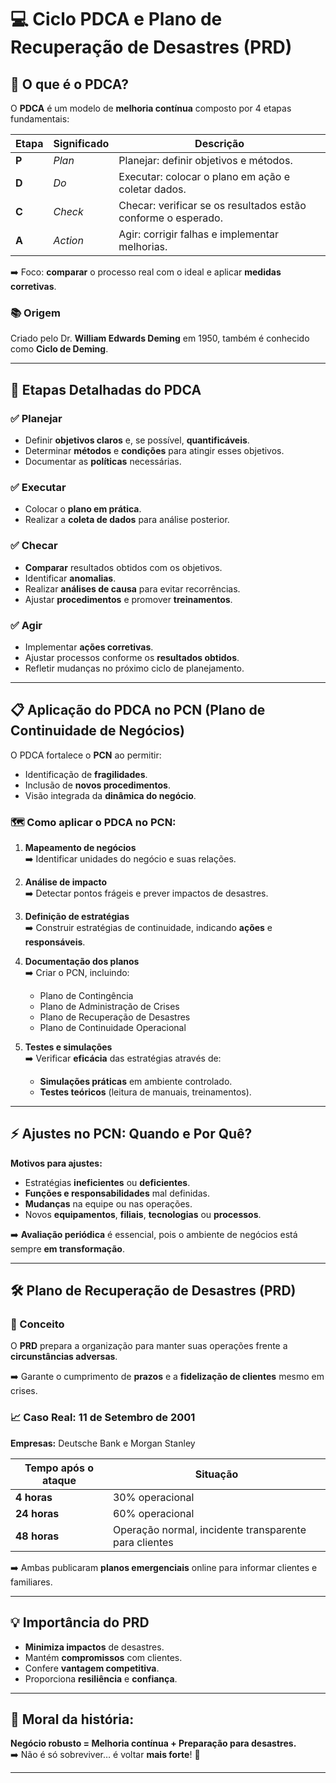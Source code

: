 # &#x1F4BB; Ciclo PDCA e Plano de Recuperação de Desastres (PRD)

## &#x1F527; O que é o PDCA?

O **PDCA** é um modelo de **melhoria contínua** composto por 4 etapas fundamentais:

| Etapa | Significado | Descrição |
|-------|------------|-----------|
| **P** | *Plan*     | Planejar: definir objetivos e métodos. |
| **D** | *Do*       | Executar: colocar o plano em ação e coletar dados. |
| **C** | *Check*    | Checar: verificar se os resultados estão conforme o esperado. |
| **A** | *Action*   | Agir: corrigir falhas e implementar melhorias. |

➡️ Foco: **comparar** o processo real com o ideal e aplicar **medidas corretivas**.

### &#x1F4DA; Origem
Criado pelo Dr. **William Edwards Deming** em 1950, também é conhecido como **Ciclo de Deming**.

---

## &#x1F9ED; Etapas Detalhadas do PDCA

### ✅ Planejar
- Definir **objetivos claros** e, se possível, **quantificáveis**.
- Determinar **métodos** e **condições** para atingir esses objetivos.
- Documentar as **políticas** necessárias.

### ✅ Executar
- Colocar o **plano em prática**.
- Realizar a **coleta de dados** para análise posterior.

### ✅ Checar
- **Comparar** resultados obtidos com os objetivos.
- Identificar **anomalias**.
- Realizar **análises de causa** para evitar recorrências.
- Ajustar **procedimentos** e promover **treinamentos**.

### ✅ Agir
- Implementar **ações corretivas**.
- Ajustar processos conforme os **resultados obtidos**.
- Refletir mudanças no próximo ciclo de planejamento.

---

## &#x1F4CB; Aplicação do PDCA no PCN (Plano de Continuidade de Negócios)

O PDCA fortalece o **PCN** ao permitir:

- Identificação de **fragilidades**.
- Inclusão de **novos procedimentos**.
- Visão integrada da **dinâmica do negócio**.

### &#x1F5FA; Como aplicar o PDCA no PCN:

1. **Mapeamento de negócios**  
   ➡️ Identificar unidades do negócio e suas relações.

2. **Análise de impacto**  
   ➡️ Detectar pontos frágeis e prever impactos de desastres.

3. **Definição de estratégias**  
   ➡️ Construir estratégias de continuidade, indicando **ações** e **responsáveis**.

4. **Documentação dos planos**  
   ➡️ Criar o PCN, incluindo:  
   - Plano de Contingência  
   - Plano de Administração de Crises  
   - Plano de Recuperação de Desastres  
   - Plano de Continuidade Operacional

5. **Testes e simulações**  
   ➡️ Verificar **eficácia** das estratégias através de:  
   - **Simulações práticas** em ambiente controlado.  
   - **Testes teóricos** (leitura de manuais, treinamentos).

---

## &#x26A1; Ajustes no PCN: Quando e Por Quê?

**Motivos para ajustes:**

- Estratégias **ineficientes** ou **deficientes**.
- **Funções e responsabilidades** mal definidas.
- **Mudanças** na equipe ou nas operações.
- Novos **equipamentos**, **filiais**, **tecnologias** ou **processos**.

➡️ **Avaliação periódica** é essencial, pois o ambiente de negócios está sempre **em transformação**.

---

## &#x1F6E0; Plano de Recuperação de Desastres (PRD)

### &#x1F4D6; Conceito
O **PRD** prepara a organização para manter suas operações frente a **circunstâncias adversas**.  

➡️ Garante o cumprimento de **prazos** e a **fidelização de clientes** mesmo em crises.

### &#x1F4C8; Caso Real: 11 de Setembro de 2001
**Empresas:** Deutsche Bank e Morgan Stanley

| Tempo após o ataque | Situação |
|---------------------|----------|
| **4 horas**         | 30% operacional |
| **24 horas**        | 60% operacional |
| **48 horas**        | Operação normal, incidente transparente para clientes |

➡️ Ambas publicaram **planos emergenciais** online para informar clientes e familiares.

---

## &#x1F4A1; Importância do PRD

- **Minimiza impactos** de desastres.
- Mantém **compromissos** com clientes.
- Confere **vantagem competitiva**.
- Proporciona **resiliência** e **confiança**.

---

## &#x1F680; Moral da história:
**Negócio robusto = Melhoria contínua + Preparação para desastres.**  
➡️ Não é só sobreviver… é voltar **mais forte**! &#x1F9BE;

---
